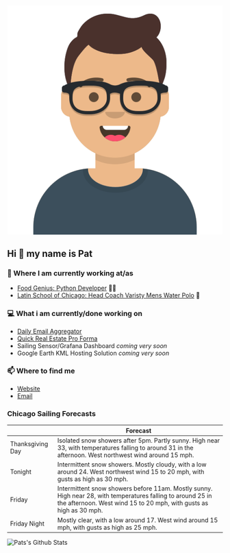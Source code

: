 [![Social banner for p-j-falconer](https://raw.githubusercontent.com/P-J-FALCONER/P-J-FALCONER/master/assets/avataaars.svg)](https://patfalconer.com/)
## Hi :wave: my name is Pat

### 💼 Where I am currently working at/as
- [Food Genius: Python Developer](https://getfoodgenius.com/) 🍔🐍
- [Latin School of Chicago: Head Coach Varisty Mens Water Polo](https://www.latinschool.org/) 🤽


### 💻 What i am currently/done working on
 - [Daily Email Aggregator](https://github.com/P-J-FALCONER/dott_daily_mail)
 - [Quick Real Estate Pro Forma](https://github.com/P-J-FALCONER/henry)
 - Sailing Sensor/Grafana Dashboard *coming very soon*
 - Google Earth KML Hosting Solution *coming very soon*

### 📫 Where to find me
 - [Website](https://patfalconer.com/)
 - [Email](mailto:patrick.j.falconer@gmail.com)


### Chicago Sailing Forecasts
|   | Forecast  |
|---|---|
| Thanksgiving Day | Isolated snow showers after 5pm. Partly sunny. High near 33, with temperatures falling to around 31 in the afternoon. West northwest wind around 15 mph. |
| Tonight | Intermittent snow showers. Mostly cloudy, with a low around 24. West northwest wind 15 to 20 mph, with gusts as high as 30 mph. |
| Friday | Intermittent snow showers before 11am. Mostly sunny. High near 28, with temperatures falling to around 25 in the afternoon. West wind 15 to 20 mph, with gusts as high as 30 mph. |
| Friday Night | Mostly clear, with a low around 17. West wind around 15 mph, with gusts as high as 25 mph. |

![Pats's Github Stats](https://github-readme-stats.vercel.app/api?username=p-j-falconer&show_icons=true&theme=radical)
